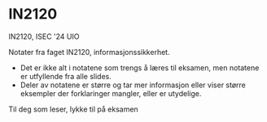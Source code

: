 # IN2120
IN2120, ISEC '24 UIO

Notater fra faget IN2120, informasjonssikkerhet.
- Det er ikke alt i notatene som trengs å læres til eksamen, men notatene er utfyllende fra alle slides.
- Deler av notatene er større og tar mer informasjon eller viser større eksempler der forklaringer mangler, eller er utydelige.

Til deg som leser, lykke til på eksamen
